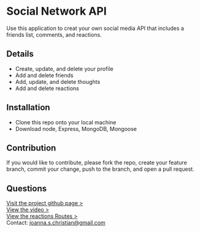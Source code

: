 # Social Network API 

Use this application to creat your own social media API that includes a friends list, comments, and reactions.

## Details

* Create, update, and delete your profile
* Add and delete friends
* Add, update, and delete thoughts
* Add and delete reactions

## Installation

* Clone this repo onto your local machine
* Download node, Express, MongoDB, Mongoose

## Contribution

If you would like to contribute, please fork the repo, create your feature branch, commit your change, push to the branch, and open a pull request. 

## Questions
[Visit the project github page >](https://github.com/jsc-09/socialnetwork-api)<br>
[View the video >](https://drive.google.com/file/d/1Q_8jfxA4VEPT_MeMpJDmZTS9_oSl7Ssf/view?usp=sharing)<br>
[View the reactions Routes >](https://drive.google.com/file/d/1gyk4F623l9LcTUFdOTCGYjDk0fkHSguY/view?usp=sharing) <br>
Contact: <joanna.s.christian@gmail.com>